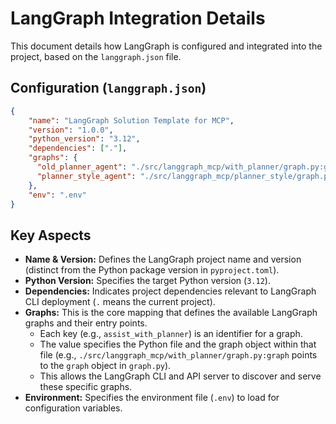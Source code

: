 # LangGraph Integration Details

This document details how LangGraph is configured and integrated into the project, based on the `langgraph.json` file.

## Configuration (`langgraph.json`)

```json
{
    "name": "LangGraph Solution Template for MCP",
    "version": "1.0.0",
    "python_version": "3.12",
    "dependencies": ["."],
    "graphs": {
      "old_planner_agent": "./src/langgraph_mcp/with_planner/graph.py:graph",
      "planner_style_agent": "./src/langgraph_mcp/planner_style/graph.py:graph"
    },
    "env": ".env"
}
```

## Key Aspects

*   **Name & Version:** Defines the LangGraph project name and version (distinct from the Python package version in `pyproject.toml`).
*   **Python Version:** Specifies the target Python version (`3.12`).
*   **Dependencies:** Indicates project dependencies relevant to LangGraph CLI deployment (`.` means the current project).
*   **Graphs:** This is the core mapping that defines the available LangGraph graphs and their entry points.
    *   Each key (e.g., `assist_with_planner`) is an identifier for a graph.
    *   The value specifies the Python file and the graph object within that file (e.g., `./src/langgraph_mcp/with_planner/graph.py:graph` points to the `graph` object in `graph.py`).
    *   This allows the LangGraph CLI and API server to discover and serve these specific graphs.
*   **Environment:** Specifies the environment file (`.env`) to load for configuration variables. 